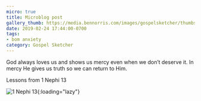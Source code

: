 ```yaml
---
micro: true
title: Microblog post
gallery_thumb: https://media.bennorris.com/images/gospelsketcher/thumbs/1-nephi-13-03.jpg
date: 2019-02-24 17:44:00-0700
tags:
- bom anxiety
category: Gospel Sketcher
---
```


God always loves us and shows us mercy even when we don’t deserve it. In mercy He gives us truth so we can return to Him.

Lessons from 1 Nephi 13

![1 Nephi 13](https://media.bennorris.com/images/gospelsketcher/bom-anxiety-study/1-nephi-13-03.jpg){:loading="lazy"}